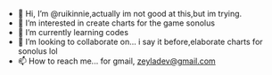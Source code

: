 - 👋 Hi, I’m @ruikinnie,actually im not good at this,but im trying.
- 👀 I’m interested in create charts for the game sonolus
- 🌱 I’m currently learning codes
- 💞️ I’m looking to collaborate on... i say it before,elaborate charts for sonolus lol
- 📫 How to reach me... for gmail, zeyladev@gmail.com

<!---
ruikinnie/ruikinnie is a ✨ special ✨ repository because its `README.md` (this file) appears on your GitHub profile.
You can click the Preview link to take a look at your changes.
--->
